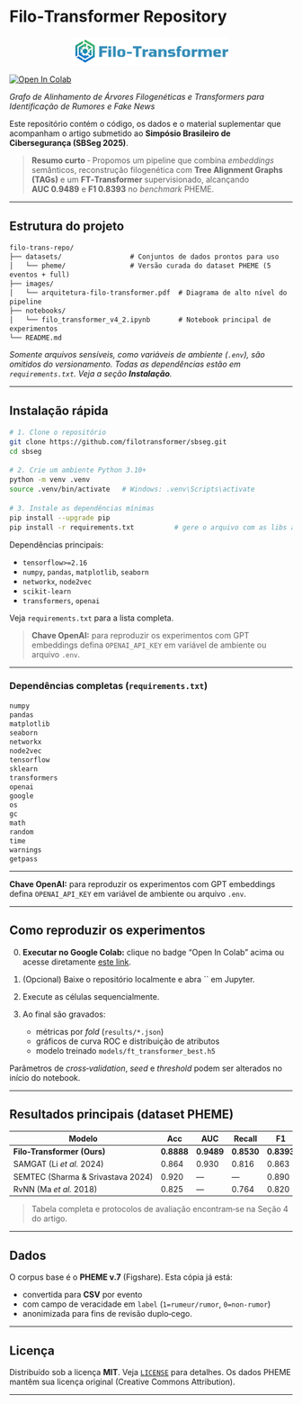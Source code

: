 # Filo‑Transformer Repository

<p align="center"><img src="images/logo.png" alt="Filo-Transformer logo" width="280"/></p>

[![Open In Colab](https://colab.research.google.com/assets/colab-badge.svg)](https://colab.research.google.com/drive/1KAVv9DYrWz-FnOf6X6toRrwN5CW8bIiv?usp=sharing)

*Grafo de Alinhamento de Árvores Filogenéticas e Transformers para Identificação de Rumores e Fake News*

Este repositório contém o código, os dados e o material suplementar que acompanham o artigo submetido ao **Simpósio Brasileiro de Cibersegurança (SBSeg 2025)**.

> **Resumo curto** ‑ Propomos um pipeline que combina *embeddings* semânticos, reconstrução filogenética com **Tree Alignment Graphs (TAGs)** e um **FT‑Transformer** supervisionado, alcançando **AUC 0.9489** e **F1 0.8393** no *benchmark* PHEME.

---

## Estrutura do projeto

```
filo-trans-repo/
├── datasets/                 # Conjuntos de dados prontos para uso
│   └── pheme/                # Versão curada do dataset PHEME (5 eventos + full)
├── images/
│   └── arquitetura-filo-transformer.pdf  # Diagrama de alto nível do pipeline
├── notebooks/
│   └── filo_transformer_v4_2.ipynb       # Notebook principal de experimentos
└── README.md
```

*Somente arquivos sensíveis, como variáveis de ambiente (`.env`), são omitidos do versionamento. Todas as dependências estão em `requirements.txt`. Veja a seção **Instalação**.*

---

## Instalação rápida

```bash
# 1. Clone o repositório
git clone https://github.com/filotransformer/sbseg.git
cd sbseg

# 2. Crie um ambiente Python 3.10+
python -m venv .venv
source .venv/bin/activate   # Windows: .venv\Scripts\activate

# 3. Instale as dependências mínimas
pip install --upgrade pip
pip install -r requirements.txt          # gere o arquivo com as libs abaixo
```

Dependências principais:

* `tensorflow>=2.16`
* `numpy`, `pandas`, `matplotlib`, `seaborn`
* `networkx`, `node2vec`
* `scikit-learn`
* `transformers`, `openai`

Veja `requirements.txt` para a lista completa.

> **Chave OpenAI:** para reproduzir os experimentos com GPT embeddings defina `OPENAI_API_KEY` em variável de ambiente ou arquivo `.env`.

---

### Dependências completas (`requirements.txt`)

```text
numpy
pandas
matplotlib
seaborn
networkx
node2vec
tensorflow
sklearn
transformers
openai
google
os
gc
math
random
time
warnings
getpass
```

---

**Chave OpenAI:** para reproduzir os experimentos com GPT embeddings defina `OPENAI_API_KEY` em variável de ambiente ou arquivo `.env`.

---

## Como reproduzir os experimentos

0. **Executar no Google Colab:** clique no badge “Open In Colab” acima ou acesse diretamente [este link](https://colab.research.google.com/drive/1KAVv9DYrWz-FnOf6X6toRrwN5CW8bIiv?usp=sharing).
1. (Opcional) Baixe o repositório localmente e abra \`\` em Jupyter.
2. Execute as células sequencialmente.
3. Ao final são gravados:

   * métricas por *fold* (`results/*.json`)
   * gráficos de curva ROC e distribuição de atributos
   * modelo treinado `models/ft_transformer_best.h5`

Parâmetros de *cross‑validation*, *seed* e *threshold* podem ser alterados no início do notebook.

---

## Resultados principais (dataset PHEME)

| Modelo                            | Acc        | AUC        | Recall     | F1         |
| --------------------------------- | ---------- | ---------- | ---------- | ---------- |
| **Filo‑Transformer (Ours)**       | **0.8888** | **0.9489** | **0.8530** | **0.8393** |
| SAMGAT (Li *et al.* 2024)         | 0.864      | 0.930      | 0.816      | 0.863      |
| SEMTEC (Sharma & Srivastava 2024) | 0.920      | —          | —          | 0.890      |
| RvNN (Ma *et al.* 2018)           | 0.825      | —          | 0.764      | 0.820      |

> Tabela completa e protocolos de avaliação encontram‑se na Seção 4 do artigo.

---

## Dados

O corpus base é o **PHEME v.7** (Figshare). Esta cópia já está:

* convertida para **CSV** por evento
* com campo de veracidade em `label` (`1=rumeur/rumor`, `0=non‑rumor`)
* anonimizada para fins de revisão duplo‑cego.

---

## Licença

Distribuído sob a licença **MIT**. Veja [`LICENSE`](LICENSE) para detalhes. Os dados PHEME mantêm sua licença original (Creative Commons Attribution).

---


